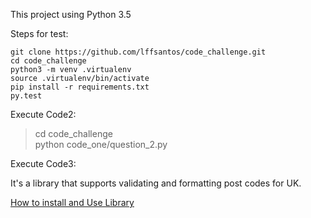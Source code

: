 This project using Python 3.5

Steps for test:

```
git clone https://github.com/lffsantos/code_challenge.git
cd code_challenge
python3 -m venv .virtualenv
source .virtualenv/bin/activate  
pip install -r requirements.txt  
py.test
```

Execute Code2:

> cd code_challenge  
> python code_one/question_2.py    

Execute Code3:

It's a library that supports validating and formatting post codes for UK.

[How to install and Use Library](#code__two/README.md)